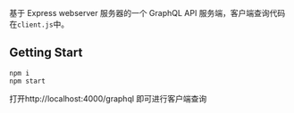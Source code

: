 基于 Express webserver 服务器的一个 GraphQL API 服务端，客户端查询代码在`client.js`中。


## Getting Start
```
npm i
npm start
```
打开http://localhost:4000/graphql 即可进行客户端查询